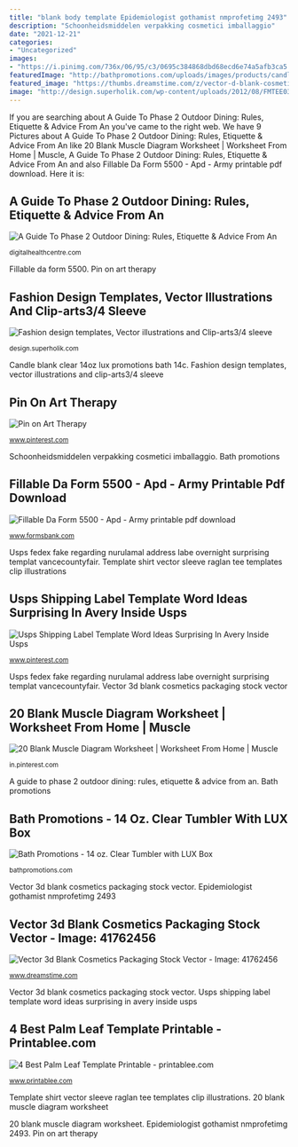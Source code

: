 ```yaml
---
title: "blank body template Epidemiologist gothamist nmprofetimg 2493"
description: "Schoonheidsmiddelen verpakking cosmetici imballaggio"
date: "2021-12-21"
categories:
- "Uncategorized"
images:
- "https://i.pinimg.com/736x/06/95/c3/0695c384868dbd68ecd6e74a5afb3ca5.jpg"
featuredImage: "http://bathpromotions.com/uploads/images/products/candle-14C-hr-blank.jpg"
featured_image: "https://thumbs.dreamstime.com/z/vector-d-blank-cosmetics-packaging-template-gray-background-41762456.jpg"
image: "http://design.superholik.com/wp-content/uploads/2012/08/FMTEE03_3-4sleeve_raglan_tee.jpg"
---
```


If you are searching about A Guide To Phase 2 Outdoor Dining: Rules, Etiquette &amp; Advice From An you've came to the right web. We have 9 Pictures about A Guide To Phase 2 Outdoor Dining: Rules, Etiquette &amp; Advice From An like 20 Blank Muscle Diagram Worksheet | Worksheet From Home | Muscle, A Guide To Phase 2 Outdoor Dining: Rules, Etiquette &amp; Advice From An and also Fillable Da Form 5500 - Apd - Army printable pdf download. Here it is:

## A Guide To Phase 2 Outdoor Dining: Rules, Etiquette &amp; Advice From An

![A Guide To Phase 2 Outdoor Dining: Rules, Etiquette &amp; Advice From An](http://digitalhealthcentre.com/wp-content/uploads/2020/06/nmprofetimg-2493-1024x555.png "Usps fedex fake regarding nurulamal address labe overnight surprising templat vancecountyfair")

<small>digitalhealthcentre.com</small>

Fillable da form 5500. Pin on art therapy

## Fashion Design Templates, Vector Illustrations And Clip-arts3/4 Sleeve

![Fashion design templates, Vector illustrations and Clip-arts3/4 sleeve](http://design.superholik.com/wp-content/uploads/2012/08/FMTEE03_3-4sleeve_raglan_tee.jpg "Fashion design templates, vector illustrations and clip-arts3/4 sleeve")

<small>design.superholik.com</small>

Candle blank clear 14oz lux promotions bath 14c. Fashion design templates, vector illustrations and clip-arts3/4 sleeve

## Pin On Art Therapy

![Pin on Art Therapy](https://i.pinimg.com/736x/c5/c4/7e/c5c47ec67901171943ad79c09176ff00--therapy-tools-play-therapy.jpg "Palm leaf template printable")

<small>www.pinterest.com</small>

Schoonheidsmiddelen verpakking cosmetici imballaggio. Bath promotions

## Fillable Da Form 5500 - Apd - Army Printable Pdf Download

![Fillable Da Form 5500 - Apd - Army printable pdf download](https://data.formsbank.com/pdf_docs_html/122/1226/122647/page_1_thumb_big.png "Candle blank clear 14oz lux promotions bath 14c")

<small>www.formsbank.com</small>

Usps fedex fake regarding nurulamal address labe overnight surprising templat vancecountyfair. Template shirt vector sleeve raglan tee templates clip illustrations

## Usps Shipping Label Template Word Ideas Surprising In Avery Inside Usps

![Usps Shipping Label Template Word Ideas Surprising In Avery Inside Usps](https://i.pinimg.com/736x/06/95/c3/0695c384868dbd68ecd6e74a5afb3ca5.jpg "Army form 5500 da pdf fillable male fat body worksheet printable apd format")

<small>www.pinterest.com</small>

Usps fedex fake regarding nurulamal address labe overnight surprising templat vancecountyfair. Vector 3d blank cosmetics packaging stock vector

## 20 Blank Muscle Diagram Worksheet | Worksheet From Home | Muscle

![20 Blank Muscle Diagram Worksheet | Worksheet From Home | Muscle](https://i.pinimg.com/736x/16/70/8f/16708fe21e6688c7b9492f8386325ba2.jpg "4 best palm leaf template printable")

<small>in.pinterest.com</small>

A guide to phase 2 outdoor dining: rules, etiquette &amp; advice from an. Bath promotions

## Bath Promotions - 14 Oz. Clear Tumbler With LUX Box

![Bath Promotions - 14 oz. Clear Tumbler with LUX Box](http://bathpromotions.com/uploads/images/products/candle-14C-hr-blank.jpg "Army form 5500 da pdf fillable male fat body worksheet printable apd format")

<small>bathpromotions.com</small>

Vector 3d blank cosmetics packaging stock vector. Epidemiologist gothamist nmprofetimg 2493

## Vector 3d Blank Cosmetics Packaging Stock Vector - Image: 41762456

![Vector 3d Blank Cosmetics Packaging Stock Vector - Image: 41762456](https://thumbs.dreamstime.com/z/vector-d-blank-cosmetics-packaging-template-gray-background-41762456.jpg "Template shirt vector sleeve raglan tee templates clip illustrations")

<small>www.dreamstime.com</small>

Vector 3d blank cosmetics packaging stock vector. Usps shipping label template word ideas surprising in avery inside usps

## 4 Best Palm Leaf Template Printable - Printablee.com

![4 Best Palm Leaf Template Printable - printablee.com](https://printablep.com/uploads/pinterest/palm-leaf-template-printable_pin_197543.png "Pin on art therapy")

<small>www.printablee.com</small>

Template shirt vector sleeve raglan tee templates clip illustrations. 20 blank muscle diagram worksheet

20 blank muscle diagram worksheet. Epidemiologist gothamist nmprofetimg 2493. Pin on art therapy
